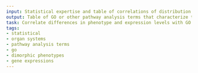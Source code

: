 ```yaml
---
input: Statistical expertise and table of correlations of distribution of phenotype in organ systems with expression of genes in the organs
output: Table of GO or other pathway analysis terms that characterize the sexually dimorphic phenotypes or gene expressions
task: Correlate differences in phenotype and expression levels with GO terms
tags:
- statistical
- organ systems
- pathway analysis terms
- go
- dimorphic phenotypes
- gene expressions
---
```

